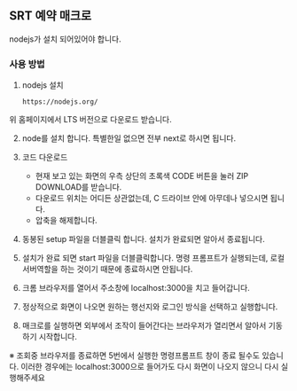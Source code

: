 ## SRT 예약 매크로

nodejs가 설치 되어있어야 합니다.

### 사용 방법

1. nodejs 설치

   ```
   https://nodejs.org/
   ```

위 홈페이지에서 LTS 버전으로 다운로드 받습니다.

2. node를 설치 합니다. 특별한일 없으면 전부 next로 하시면 됩니다.

3. 코드 다운로드

   - 현재 보고 있는 화면의 우측 상단의 초록색 CODE 버튼을 눌러 ZIP DOWNLOAD를 받습니다.
   - 다운로드 위치는 어디든 상관없는데, C 드라이브 안에 아무데나 넣으시면 됩니다.
   - 압축을 해제합니다.

4. 동봉된 setup 파일을 더블클릭 합니다. 설치가 완료되면 알아서 종료됩니다.
5. 설치가 완료 되면 start 파일을 더블클릭합니다. 명령 프롬프트가 실행되는데, 로컬 서버역할을 하는 것이기 때문에 종료하시면 안됩니다.

6. 크롬 브라우저를 열어서 주소창에 localhost:3000을 치고 들어갑니다.
7. 정상적으로 화면이 나오면 원하는 행선지와 로그인 방식을 선택하고 실행합니다.
8. 매크로를 실행하면 외부에서 조작이 들어간다는 브라우저가 열리면서 알아서 기동하기 시작합니다.

※ 조회중 브라우저를 종료하면 5번에서 실행한 명령프롬프트 창이 종료 될수도 있습니다. 이러한 경우에는 localhost:3000으로 들어가도 다시 화면이 나오지 않으니 다시 실행해주세요
